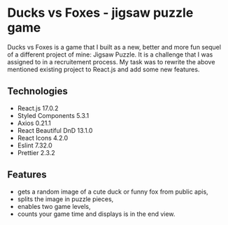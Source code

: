# Ducks vs Foxes - jigsaw puzzle game

Ducks vs Foxes is a game that I built as a new, better and more fun sequel of a different project of mine: Jigsaw Puzzle. It is a challenge that I was assigned to in a recruitement process. My task was to rewrite the above mentioned existing project to React.js and add some new features.

## Technologies

- React.js 17.0.2
- Styled Components 5.3.1
- Axios 0.21.1
- React Beautiful DnD 13.1.0  
- React Icons 4.2.0
- Eslint 7.32.0
- Prettier 2.3.2

## Features

- gets a random image of a cute duck or funny fox from public apis,
- splits the image in puzzle pieces,
- enables two game levels,
- counts your game time and displays is in the end view.




